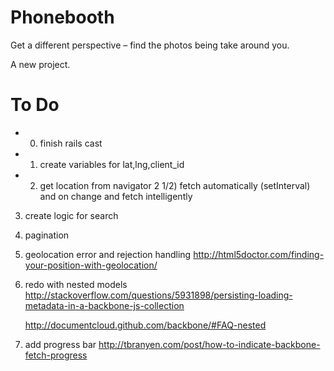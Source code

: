 Phonebooth
==========
Get a different perspective – find the photos being take around you. 

A new project.

To Do
==========
- 0) finish rails cast
- 1) create variables for lat,lng,client_id
- 2) get location from navigator
2 1/2) fetch automatically (setInterval) and on change and fetch intelligently 
3) create logic for search
4) pagination
5) geolocation error and rejection handling
    http://html5doctor.com/finding-your-position-with-geolocation/
7) redo with nested models
    http://stackoverflow.com/questions/5931898/persisting-loading-metadata-in-a-backbone-js-collection
 
    http://documentcloud.github.com/backbone/#FAQ-nested
8) add progress bar
    http://tbranyen.com/post/how-to-indicate-backbone-fetch-progress